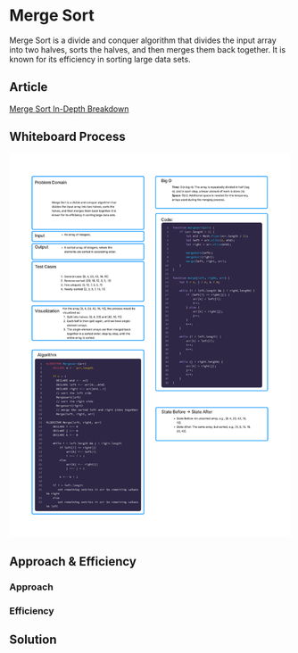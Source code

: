 # Merge Sort
Merge Sort is a divide and conquer algorithm that divides the input array into two halves, sorts the halves, and then merges them back together. It is known for its efficiency in sorting large data sets.

## Article
[Merge Sort In-Depth Breakdown](./mergeSort.md)

## Whiteboard Process
![Whiteboard](../../assets/mergeSortWhiteboard.png)


## Approach & Efficiency

### Approach 


### Efficiency 

## Solution

```js

  
